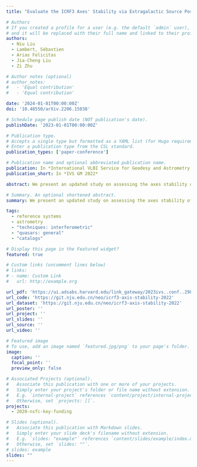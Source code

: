 ```yaml
---
title: "Evaluate the ICRF3 Axes' Stability via Extragalactic Source Position Time Series"

# Authors
# If you created a profile for a user (e.g. the default `admin` user), write the username (folder name) here
# and it will be replaced with their full name and linked to their profile.
authors:
  - Niu Liu
  - Lambert, Sébastien
  - Arias Felicitas
  - Jia-Cheng Liu
  - Zi Zhu

# Author notes (optional)
# author_notes:
#   - 'Equal contribution'
#   - 'Equal contribution'

date: '2024-01-01T00:00:00Z'
doi: '10.48550/arXiv.2206.15038'

# Schedule page publish date (NOT publication's date).
publishDate: '2023-01-01T00:00:00Z'

# Publication type.
# Accepts a single type but formatted as a YAML list (for Hugo requirements).
# Enter a publication type from the CSL standard.
publication_types: ['paper-conference']

# Publication name and optional abbreviated publication name.
publication: In *International VLBI Service for Geodesy and Astrometry 2022 General Meeting*
publication_short: In *IVS GM 2022*

abstract: We present an updated study on assessing the axes stability of the third generation of the International Celestial Reference Frame (ICRF3) in terms of linear drift and scatter based on the extragalactic source position time series from analyses of archival very long baseline interferometry observations. Our results show that the axes of the ICRF3 are stable at a level of 10 to 20 microseconds of arc, and it does not degrade after the adoption of the ICRF3 when observations from new networks are included. We also show that the commonly used method of deriving the position time series (four-step solution) is robust.

# Summary. An optional shortened abstract.
summary: We present an updated study on assessing the axes stability of the third generation of the International Celestial Reference Frame (ICRF3).

tags:
  - reference systems
  - astrometry
  - "techniques: interferometric" 
  - "quasars: general"
  - "catalogs"

# Display this page in the Featured widget?
featured: true

# Custom links (uncomment lines below)
# links:
# - name: Custom Link
#   url: http://example.org

url_pdf: 'https://ui.adsabs.harvard.edu/link_gateway/2023ivs..conf..298L/EPRINT_PDF'
url_code: 'https://git.nju.edu.cn/neo/icrf3-axis-stability-2022'
url_dataset: 'https://git.nju.edu.cn/neo/icrf3-axis-stability-2022'
url_poster: ''
url_project: ''
url_slides: ''
url_source: ''
url_video: ''

# Featured image
# To use, add an image named `featured.jpg/png` to your page's folder.
image:
  caption: ''
  focal_point: ''
  preview_only: false

# Associated Projects (optional).
#   Associate this publication with one or more of your projects.
#   Simply enter your project's folder or file name without extension.
#   E.g. `internal-project` references `content/project/internal-project/index.md`.
#   Otherwise, set `projects: []`.
projects:
  - 2020-nsfc-key-funding

# Slides (optional).
#   Associate this publication with Markdown slides.
#   Simply enter your slide deck's filename without extension.
#   E.g. `slides: "example"` references `content/slides/example/index.md`.
#   Otherwise, set `slides: ""`.
# slides: example
slides: ""
---
```



